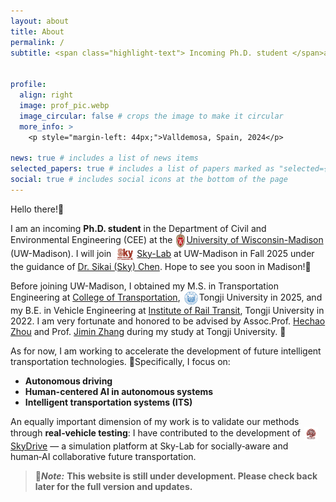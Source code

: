 ```yaml
---
layout: about
title: About
permalink: /
subtitle: <span class="highlight-text"> Incoming Ph.D. student </span>at The University of Wisconsin-Madison CEE


profile:
  align: right
  image: prof_pic.webp
  image_circular: false # crops the image to make it circular
  more_info: >
    <p style="margin-left: 44px;">Valldemosa, Spain, 2024</p>

news: true # includes a list of news items
selected_papers: true # includes a list of papers marked as "selected={true}"
social: true # includes social icons at the bottom of the page
---
```


Hello there!🤺 

I am an incoming **Ph.D. student** in the ​Department of Civil and Environmental Engineering (CEE) at the <img src="assets/img/uwmadison.png" width="14" height="22" style="vertical-align: middle; margin: 0 2px;"/>[University of Wisconsin-Madison](https://www.wisc.edu/) (UW-Madison). I will join <img src="assets/img/skylab.png" width="33" height="22" style="vertical-align: middle; margin: 0 2px;"/>[Sky-Lab](https://sky-lab-uw.github.io/) at UW-Madison in Fall 2025 under the guidance of [Dr. Sikai (Sky) Chen](https://sky-lab-uw.github.io/people/). Hope to see you soon in Madison!🥳

Before joining UW-Madison, I obtained my M.S. in Transportation Engineering at [College of Transportation](https://tjjt.tongji.edu.cn/), <img src="assets/img/tongji.png" width="22" height="22" style="vertical-align: middle; margin: 0 2px;"/>Tongji University in 2025, and my B.E. in Vehicle Engineering at [Institute of Rail Transit](https://railway.tongji.edu.cn/main.htm), Tongji University in 2022. I am very fortunate and honored to be advised by Assoc.Prof. [Hechao Zhou](https://tjjt.tongji.edu.cn/info/2943/10933.htm) and Prof. [Jimin Zhang](https://railway.tongji.edu.cn/c5/e6/c4609a50662/page.htm) during my study at Tongji University. 🫶

As for now, I am working to accelerate the development of future intelligent transportation technologies. 🧐Specifically, I focus on: 
- **Autonomous driving**
- **Human-centered AI in autonomous systems**
- **Intelligent transportation systems (ITS)**

An equally important dimension of my work is to validate our methods through **real‑vehicle testing**: I have contributed to the development of <img src="assets/img/Sky-Drive.png" width="22" height="22" style="vertical-align: middle; margin: 0 2px;"/>[SkyDrive](https://arxiv.org/abs/2504.18010) — a simulation platform at Sky-Lab for socially‑aware and human‑AI collaborative future transportation.


> 📢***Note:***
> **This website is still under development. Please check back later for the full version and updates.**
